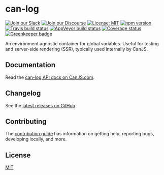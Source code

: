 # can-log

[![Join our Slack](https://img.shields.io/badge/slack-join%20chat-611f69.svg)](https://www.bitovi.com/community/slack?utm_source=badge&utm_medium=badge&utm_campaign=pr-badge&utm_content=badge)
[![Join our Discourse](https://img.shields.io/discourse/https/forums.bitovi.com/posts.svg)](https://forums.bitovi.com/?utm_source=badge&utm_medium=badge&utm_campaign=pr-badge&utm_content=badge)
[![License: MIT](https://img.shields.io/badge/license-MIT-blue.svg)](https://github.com/canjs/can-log/blob/master/LICENSE)
[![npm version](https://badge.fury.io/js/can-log.svg)](https://www.npmjs.com/package/can-log)
[![Travis build status](https://travis-ci.org/canjs/can-log.svg?branch=master)](https://travis-ci.org/canjs/can-log)
[![AppVeyor build status](https://ci.appveyor.com/api/projects/status/github/canjs/can-log?branch=master&svg=true)](https://ci.appveyor.com/project/matthewp/can-log)
[![Coverage status](https://coveralls.io/repos/github/canjs/can-log/badge.svg?branch=master)](https://coveralls.io/github/canjs/can-log?branch=master)
[![Greenkeeper badge](https://badges.greenkeeper.io/canjs/can-log.svg)](https://greenkeeper.io/)

An environment agnostic container for global variables. Useful for testing and server-side rendering (SSR), typically used internally by CanJS.

## Documentation

Read the [can-log API docs on CanJS.com](https://canjs.com/doc/can-log.html).

## Changelog

See the [latest releases on GitHub](https://github.com/canjs/can-log/releases).

## Contributing

The [contribution guide](https://github.com/canjs/can-log/blob/master/CONTRIBUTING.md) has information on getting help, reporting bugs, developing locally, and more.

## License

[MIT](https://github.com/canjs/can-log/blob/master/LICENSE)
